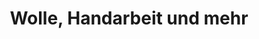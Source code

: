 ---
title: "Wolle, Handarbeit und mehr"
url: /bad-fuessing/wolle-handarbeit-und-mehr/
shop: Textil
---